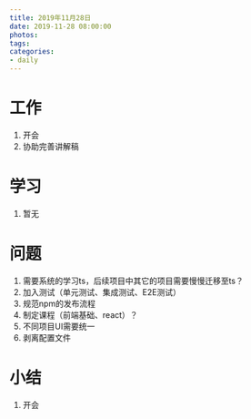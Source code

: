 ```yaml
---
title: 2019年11月28日
date: 2019-11-28 08:00:00
photos:
tags: 
categories:
- daily
---
```


# 工作

1. 开会
2. 协助完善讲解稿

# 学习

1. 暂无

# 问题

1. 需要系统的学习ts，后续项目中其它的项目需要慢慢迁移至ts？
2. 加入测试（单元测试、集成测试、E2E测试）
3. 规范npm的发布流程
4. 制定课程（前端基础、react）？
5. 不同项目UI需要统一
6. 剥离配置文件

# 小结

1. 开会